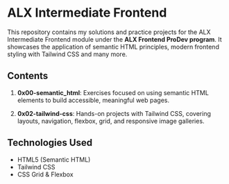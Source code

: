 # ALX Intermediate Frontend
This repository contains my solutions and practice projects for the ALX Intermediate Frontend module under the **ALX Frontend ProDev program**. It showcases the application of semantic HTML principles, modern frontend styling with Tailwind CSS and many more.

## Contents
1. **0x00-semantic_html**: Exercises focused on using semantic HTML elements to build accessible, meaningful web pages.

2. **0x02-tailwind-css**: Hands-on projects with Tailwind CSS, covering layouts, navigation, flexbox, grid, and responsive image galleries.

## Technologies Used
- HTML5 (Semantic HTML)
- Tailwind CSS
- CSS Grid & Flexbox